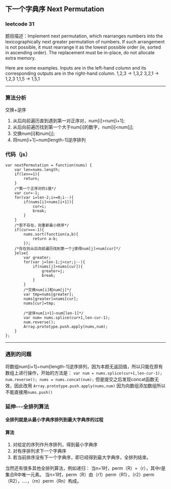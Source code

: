 ## 下一个字典序 Next Permutation
### leetcode 31
题目描述：Implement next permutation, which rearranges numbers into the lexicographically next greater permutation of numbers.
If such arrangement is not possible, it must rearrange it as the lowest possible order (ie, sorted in ascending order).
The replacement must be in-place, do not allocate extra memory.

Here are some examples. Inputs are in the left-hand column and its corresponding outputs are in the right-hand column.
1,2,3 → 1,3,2
3,2,1 → 1,2,3
1,1,5 → 1,5,1

-------

### 算法分析
交换+逆序
1. 从后向前遍历直到遇到第一对正序对，num[i]>num[i+1];
2. 从后向前遍历找到第一个大于num[i]的数字，num[i]<num[j];
3. 交换num[i]和num[j];
4. 将num[i+1]~num[length-1]逆序排列
### 代码（js）

```
var nextPermutation = function(nums) {
    var len=nums.length;
    if(len<=1){
        return;
    }
    /*第一个正序对的i值*/
    var cur=-1;   
    for(var i=len-2;i>=0;i--){
        if(nums[i]<nums[i+1]){
            cur=i;
            break;
        }
    }
    /*若不存在，则重新最小排序*/
    if(cur===-1){
        nums.sort(function(a,b){
            return a-b;
        });
    /*存在则从后向前遍历找到第一个j使得num[j]>num[cur]*/
    }else{
        var greater;
        for(var j=len-1;j>cur;j--){
            if(nums[j]>nums[cur]){
                greater=j;
                break;
            }
        }
        /*交换num[i]和num[j]*/
        var tmp=nums[greater];
        nums[greater]=nums[cur];
        nums[cur]=tmp;
        
        /*逆序num[i+1]~num[len-1]*/
        var num= nums.splice(cur+1,len-cur-1);
        num.reverse();
        Array.prototype.push.apply(nums,num);
    }
};
```

-------
### 遇到的问题
将数组num[i+1]~num[length-1]逆序排列，因为本题无返回值，所以只能在原有数组上进行操作，开始的方法是：
`var num = nums.splice(cur+1,len-cur-1);
num.reverse();
nums = nums.concat(num);`
但是提交之后发现concat函数无效，因此改用
`Array.prototype.push.apply(nums,num)`
因为向数组添加数组所以不能直接用`nums.push()`
### 延伸---全排列算法
#### 全排列就是从最小字典序排列到最大字典序的过程
#### 算法
1. 对给定的序列作升序排列，得到最小字典序
2. 对有序排列求下一个字典序
3. 若当前排序没有下一个字典序，即已经得到最大字典序，全排列结束。

当然还有很多其他全排列算法，例如递归：
当n=1时，perm（R）=（r），其中r是集合R中唯一元素。
当n>1时，perm（R）由（r1）perm（R1），（r2）perm（R2），....，（rn）perm（Rn）构成。


